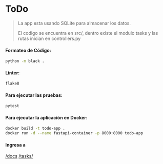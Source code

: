 # ToDo

> La app esta usando SQLite para almacenar los datos.
>
> El codigo se encuentra en src/, dentro existe el modulo tasks y las rutas inician en controllers.py

#### Formateo de Código:
```bash
python -m black .
```

#### Linter: 
```bash
flake8 
```

#### Para ejecutar las pruebas:
```bash
pytest
```

#### Para ejecutar la aplicación en Docker:
```bash
docker build -t todo-app .
docker run -d --name fastapi-container -p 8000:8000 todo-app
```

#### Ingresa a
[/docs](http://0.0.0.0:8000/docs)
[/tasks/](http://0.0.0.0:8000/tasks/)
